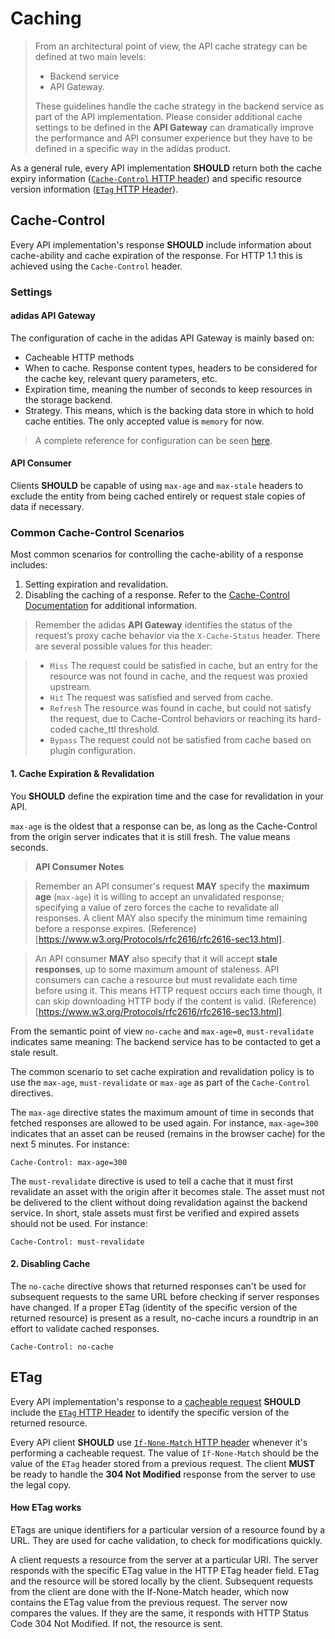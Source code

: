 # Caching

> From an architectural point of view, the API cache strategy can be defined at two main levels: 
> 
> - Backend service
> - API Gateway. 
> 
> These guidelines handle the cache strategy in the backend service as part of the API implementation. Please consider additional cache settings to be defined in the **API Gateway** can  dramatically improve the performance and API consumer experience but they have to be defined in a specific way in the adidas product.

As a general rule, every API implementation **SHOULD** return both the cache expiry information \([`Cache-Control` HTTP header](https://developer.mozilla.org/en-US/docs/Web/HTTP/Headers/Cache-Control)\) and specific resource version information \([`ETag` HTTP Header](https://developer.mozilla.org/en-US/docs/Web/HTTP/Headers/ETag)\).


## Cache-Control 

Every API implementation's response **SHOULD** include information about cache-ability and cache expiration of the response. For HTTP 1.1 this is achieved using the `Cache-Control` header.


### Settings

#### adidas API Gateway
The configuration of cache in the adidas API Gateway is mainly based on:

- Cacheable HTTP methods
- When to cache. Response content types, headers to be considered for the cache key, relevant query parameters, etc.
- Expiration time, meaning the number of seconds to keep resources in the storage backend.
- Strategy. This means, which is the backing data store in which to hold cache entities. The only accepted value is `memory` for now.

> A complete reference for configuration can be seen [here](https://docs.konghq.com/hub/kong-inc/proxy-cache/).

#### API Consumer
Clients **SHOULD** be capable of using `max-age` and `max-stale` headers to exclude the entity from being cached entirely or request stale copies of data if necessary.



### Common Cache-Control Scenarios

Most common scenarios for controlling the cache-ability of a response includes:

1. Setting expiration and revalidation.
2. Disabling the caching of a response. Refer to the [Cache-Control Documentation](https://developer.mozilla.org/en-US/docs/Web/HTTP/Headers/Cache-Control) for additional information.

> Remember the adidas **API Gateway** identifies the status of the request’s proxy cache behavior via the `X-Cache-Status` header. There are several possible values for this header:

> - `Miss` The request could be satisfied in cache, but an entry for the resource was not found in cache, and the request was proxied upstream.
> - `Hit` The request was satisfied and served from cache.
> - `Refresh` The resource was found in cache, but could not satisfy the request, due to Cache-Control behaviors or reaching its hard-coded cache_ttl threshold.
> - `Bypass` The request could not be satisfied from cache based on plugin configuration.

#### 1. Cache Expiration & Revalidation
You **SHOULD** define the expiration time and the case for revalidation in your API.

`max-age` is the oldest that a response can be, as long as the Cache-Control from the origin server indicates that it is still fresh. The value means seconds.

> **API Consumer Notes**

> Remember an API consumer's request **MAY** specify the **maximum age** (`max-age`) it is willing to accept an unvalidated response; specifying a value of zero forces the cache to revalidate all responses. A client MAY also specify the minimum time remaining before a response expires. (Reference)[https://www.w3.org/Protocols/rfc2616/rfc2616-sec13.html].

> An API consumer **MAY** also specify that it will accept **stale responses**, up to some maximum amount of staleness. API consumers can cache a resource but must revalidate each time before using it. This means HTTP request occurs each time though, it can skip downloading HTTP body if the content is valid. (Reference)[https://www.w3.org/Protocols/rfc2616/rfc2616-sec13.html].

From the semantic point of view `no-cache` and `max-age=0`, `must-revalidate` indicates same meaning: The backend service has to be contacted to get a stale result.

The common scenario to set cache expiration and revalidation policy is to use the `max-age`, `must-revalidate` or `max-age` as part of the `Cache-Control` directives.

The `max-age` directive states the maximum amount of time in seconds that fetched responses are allowed to be used again. For instance, `max-age=300` indicates that an asset can be reused (remains in the browser cache) for the next 5 minutes. For instance:

```text
Cache-Control: max-age=300
```

The `must-revalidate` directive is used to tell a cache that it must first revalidate an asset with the origin after it becomes stale. The asset must not be delivered to the client without doing revalidation against the backend service. In short, stale assets must first be verified and expired assets should not be used. For instance:

```text
Cache-Control: must-revalidate
```

#### 2. Disabling Cache

The `no-cache` directive shows that returned responses can't be used for subsequent requests to the same URL before checking if server responses have changed. If a proper ETag (identity of the specific version of the returned resource) is present as a result, no-cache incurs a roundtrip in an effort to validate cached responses.

```text
Cache-Control: no-cache
```



## ETag

Every API implementation's response to a [cacheable request](https://github.com/for-GET/know-your-http-well/blob/master/methods.md#cacheable) **SHOULD** include the [`ETag` HTTP Header](https://tools.ietf.org/html/rfc7232#section-2.3) to identify the specific version of the returned resource.

Every API client **SHOULD** use [`If-None-Match` HTTP header](https://tools.ietf.org/html/rfc7232#section-3.2) whenever it's performing a cacheable request. The value of `If-None-Match` should be the value of the `ETag` header stored from a previous request. The client **MUST** be ready to handle the **304 Not Modified** response from the server to use the legal copy.

#### How ETag works

ETags are unique identifiers for a particular version of a resource found by a URL. They are used for cache validation, to check for modifications quickly.

A client requests a resource from the server at a particular URI. The server responds with the specific ETag value in the HTTP ETag header field. ETag and the resource will be stored locally by the client. Subsequent requests from the client are done with the If-None-Match header, which now contains the ETag value from the previous request. The server now compares the values. If they are the same, it responds with HTTP Status Code 304 Not Modified. If not, the resource is sent.

